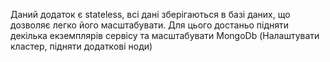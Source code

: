 Даний додаток є stateless, всі дані зберігаються в базі даних, що дозволяє легко його масштабувати.
Для цього достаньо підняти декілька екземплярів сервісу та масштабувати MongoDb (Налаштувати кластер, підняти додаткові ноди)
